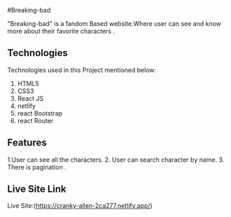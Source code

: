 #Breaking-bad

"Breaking-bad" is a fandom Based website.Where user can see and know more about their favorite
characters  .

## Technologies

Technologies used in this Project mentioned below:

1. HTML5
2. CSS3
3. React JS
4. netlify
5. react Bootstrap
6. react Router
## Features
1.User can see all the characters.
2. User can search character by name.
3. There is pagination .


## Live Site Link

Live Site:(https://cranky-allen-2ca277.netlify.app/)